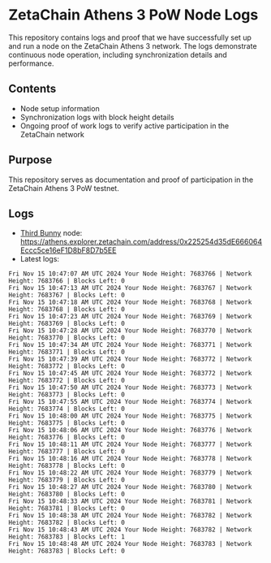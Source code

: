 # ZetaChain Athens 3 PoW Node Logs
This repository contains logs and proof that we have successfully set up and run a node on the ZetaChain Athens 3 network. The logs demonstrate continuous node operation, including synchronization details and performance.

## Contents
- Node setup information
- Synchronization logs with block height details
- Ongoing proof of work logs to verify active participation in the ZetaChain network

## Purpose
This repository serves as documentation and proof of participation in the ZetaChain Athens 3 PoW testnet.

## Logs

- [Third Bunny](https://thirdbunny.xyz/) node: https://athens.explorer.zetachain.com/address/0x225254d35dE666064Eccc5ce16eF1D8bF8D7b5EE
- Latest logs:
```
Fri Nov 15 10:47:07 AM UTC 2024 Your Node Height: 7683766 | Network Height: 7683766 | Blocks Left: 0
Fri Nov 15 10:47:13 AM UTC 2024 Your Node Height: 7683767 | Network Height: 7683767 | Blocks Left: 0
Fri Nov 15 10:47:18 AM UTC 2024 Your Node Height: 7683768 | Network Height: 7683768 | Blocks Left: 0
Fri Nov 15 10:47:23 AM UTC 2024 Your Node Height: 7683769 | Network Height: 7683769 | Blocks Left: 0
Fri Nov 15 10:47:28 AM UTC 2024 Your Node Height: 7683770 | Network Height: 7683770 | Blocks Left: 0
Fri Nov 15 10:47:34 AM UTC 2024 Your Node Height: 7683771 | Network Height: 7683771 | Blocks Left: 0
Fri Nov 15 10:47:39 AM UTC 2024 Your Node Height: 7683772 | Network Height: 7683772 | Blocks Left: 0
Fri Nov 15 10:47:45 AM UTC 2024 Your Node Height: 7683772 | Network Height: 7683772 | Blocks Left: 0
Fri Nov 15 10:47:50 AM UTC 2024 Your Node Height: 7683773 | Network Height: 7683773 | Blocks Left: 0
Fri Nov 15 10:47:55 AM UTC 2024 Your Node Height: 7683774 | Network Height: 7683774 | Blocks Left: 0
Fri Nov 15 10:48:00 AM UTC 2024 Your Node Height: 7683775 | Network Height: 7683775 | Blocks Left: 0
Fri Nov 15 10:48:06 AM UTC 2024 Your Node Height: 7683776 | Network Height: 7683776 | Blocks Left: 0
Fri Nov 15 10:48:11 AM UTC 2024 Your Node Height: 7683777 | Network Height: 7683777 | Blocks Left: 0
Fri Nov 15 10:48:16 AM UTC 2024 Your Node Height: 7683778 | Network Height: 7683778 | Blocks Left: 0
Fri Nov 15 10:48:22 AM UTC 2024 Your Node Height: 7683779 | Network Height: 7683779 | Blocks Left: 0
Fri Nov 15 10:48:27 AM UTC 2024 Your Node Height: 7683780 | Network Height: 7683780 | Blocks Left: 0
Fri Nov 15 10:48:33 AM UTC 2024 Your Node Height: 7683781 | Network Height: 7683781 | Blocks Left: 0
Fri Nov 15 10:48:38 AM UTC 2024 Your Node Height: 7683782 | Network Height: 7683782 | Blocks Left: 0
Fri Nov 15 10:48:43 AM UTC 2024 Your Node Height: 7683782 | Network Height: 7683783 | Blocks Left: 1
Fri Nov 15 10:48:48 AM UTC 2024 Your Node Height: 7683783 | Network Height: 7683783 | Blocks Left: 0
```
